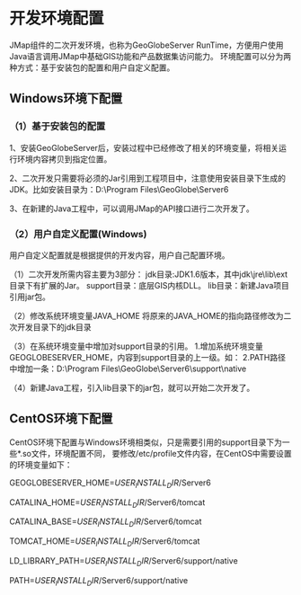 # 开发环境配置
JMap组件的二次开发环境，也称为GeoGlobeServer RunTime，方便用户使用Java语言调用JMap中基础GIS功能和产品数据集访问能力。
环境配置可以分为两种方式：基于安装包的配置和用户自定义配置。
## Windows环境下配置
### （1）基于安装包的配置
1、安装GeoGlobeServer后，安装过程中已经修改了相关的环境变量，将相关运行环境内容拷贝到指定位置。

2、二次开发只需要将必须的Jar引用到工程项目中，注意使用安装目录下生成的JDK。比如安装目录为：D:\Program Files\GeoGlobe\Server6

3、在新建的Java工程中，可以调用JMap的API接口进行二次开发了。

### （2）用户自定义配置(Windows)
用户自定义配置就是根据提供的开发内容，用户自己配置环境。

（1）二次开发所需内容主要为3部分：
    jdk目录:JDK1.6版本，其中jdk\jre\lib\ext目录下有扩展的Jar。
    support目录：底层GIS内核DLL。
    lib目录：新建Java项目引用jar包。

（2）修改系统环境变量JAVA_HOME
     将原来的JAVA_HOME的指向路径修改为二次开发目录下的jdk目录
     
（3）在系统环境变量中增加对support目录的引用。
     1.增加系统环境变量GEOGLOBESERVER_HOME，内容到support目录的上一级。如： 
     2.PATH路径中增加一条：D:\Program Files\GeoGlobe\Server6\support\native

（4）新建Java工程，引入lib目录下的jar包，就可以开始二次开发了。

## CentOS环境下配置
CentOS环境下配置与Windows环境相类似，只是需要引用的support目录下为一些*.so文件，环境配置不同，
要修改/etc/profile文件内容，在CentOS中需要设置的环境变量如下：

GEOGLOBESERVER_HOME=$USER_INSTALL_DIR$/Server6

CATALINA_HOME=$USER_INSTALL_DIR$/Server6/tomcat

CATALINA_BASE=$USER_INSTALL_DIR$/Server6/tomcat

TOMCAT_HOME=$USER_INSTALL_DIR$/Server6/tomcat

LD_LIBRARY_PATH=$USER_INSTALL_DIR$/Server6/support/native

PATH=$USER_INSTALL_DIR$/Server6/support/native 
